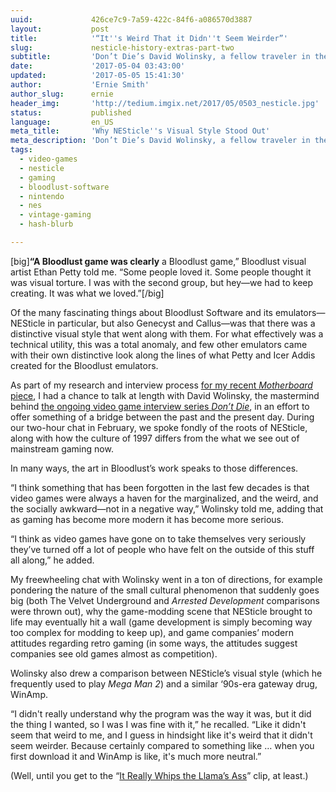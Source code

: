 ```yaml
---
uuid:             426ce7c9-7a59-422c-84f6-a086570d3887
layout:           post
title:            '“It''s Weird That it Didn''t Seem Weirder”'
slug:             nesticle-history-extras-part-two
subtitle:         'Don’t Die’s David Wolinsky, a fellow traveler in the world of tech and gaming, offers his take on NESticle’s place in the broader culture of video games.'
date:             '2017-05-04 03:43:00'
updated:          '2017-05-05 15:41:30'
author:           'Ernie Smith'
author_slug:      ernie
header_img:       'http://tedium.imgix.net/2017/05/0503_nesticle.jpg'
status:           published
language:         en_US
meta_title:       'Why NESticle''s Visual Style Stood Out'
meta_description: 'Don’t Die’s David Wolinsky, a fellow traveler in the world of tech and gaming, offers his take on NESticle’s place in the broader culture of video games.'
tags:
  - video-games
  - nesticle
  - gaming
  - bloodlust-software
  - nintendo
  - nes
  - vintage-gaming
  - hash-blurb

---
```


[big]**“A Bloodlust game was clearly** a Bloodlust game,” Bloodlust visual artist Ethan Petty told me. “Some people loved it. Some people thought it was visual torture. I was with the second group, but hey—we had to keep creating. It was what we loved.”[/big]

Of the many fascinating things about Bloodlust Software and its emulators—NESticle in particular, but also Genecyst and Callus—was that there was a distinctive visual style that went along with them. For what effectively was a technical utility, this was a total anomaly, and few other emulators came with their own distinctive look along the lines of what Petty and Icer Addis created for the Bloodlust emulators.

As part of my research and interview process [for my recent *Motherboard* piece](https://motherboard.vice.com/en_us/article/the-story-of-nesticle-the-ambitious-emulator-that-redefined-retro-gaming), I had a chance to talk at length with David Wolinsky, the mastermind behind [the ongoing video game interview series *Don’t Die*](http://www.nodontdie.com/), in an effort to offer something of a bridge between the past and the present day. During our two-hour chat in February, we spoke fondly of the roots of NESticle, along with how the culture of 1997 differs from the what we see out of mainstream gaming now.

In many ways, the art in Bloodlust’s work speaks to those differences.

“I think something that has been forgotten in the last few decades is that video games were always a haven for the marginalized, and the weird, and the socially awkward—not in a negative way,” Wolinsky told me, adding that as gaming has become more modern it has become more serious.

“I think as video games have gone on to take themselves very seriously they’ve turned off a lot of people who have felt on the outside of this stuff all along,” he added. 

My freewheeling chat with Wolinsky went in a ton of directions, for example pondering the nature of the small cultural phenomenon that suddenly goes big (both The Velvet Underground and *Arrested Development* comparisons were thrown out), why the game-modding scene that NESticle brought to life may eventually hit a wall (game development is simply becoming way too complex for modding to keep up), and game companies’ modern attitudes regarding retro gaming (in some ways, the attitudes suggest companies see old games almost as competition).

Wolinsky also drew a comparison between NESticle’s visual style (which he frequently used to play *Mega Man 2*) and a similar ‘90s-era gateway drug, WinAmp.

“I didn't really understand why the program was the way it was, but it did the thing I wanted, so I was I was fine with it,” he recalled. “Like it didn't seem that weird to me, and I guess in hindsight like it's weird that it didn't seem weirder. Because certainly compared to something like … when you first download it and WinAmp is like, it's much more neutral.”

(Well, until you get to the “[It Really Whips the Llama’s Ass](https://www.youtube.com/watch?v=HaF-nRS_CWM)” clip, at least.)
